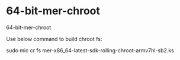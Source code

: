 # 64-bit-mer-chroot
64-bit-mer-chroot

Use below command to build chroot fs:

sudo mic cr fs mer-x86_64-latest-sdk-rolling-chroot-armv7hl-sb2.ks
